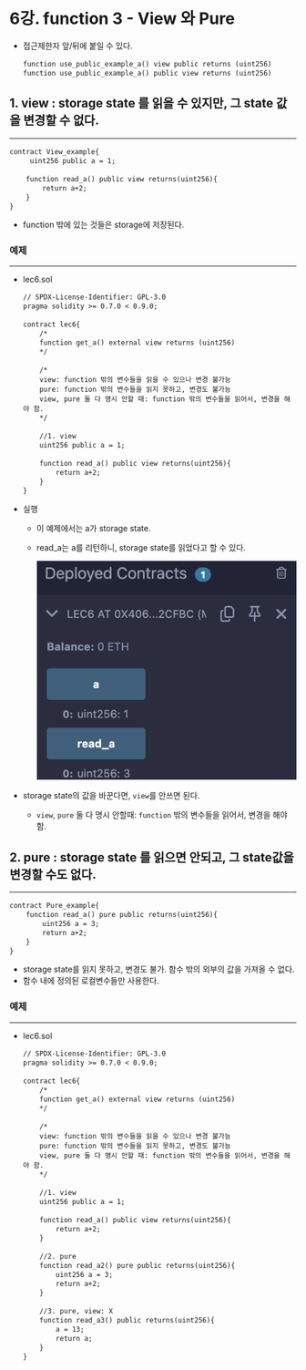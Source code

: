 # 6강. function 3 - View 와 Pure

- 접근제한자 앞/뒤에 붙일 수 있다.
    
    ```solidity
    function use_public_example_a() view public returns (uint256)
    function use_public_example_a() public view returns (uint256)
    ```
    

## 1. view : storage state 를 읽을 수 있지만, 그 state 값을 변경할 수 없다.

---

```solidity
contract View_example{
     uint256 public a = 1;

    function read_a() public view returns(uint256){
        return a+2;
    }
}
```

- function 밖에 있는 것들은 storage에 저장된다.

### 예제

---

- lec6.sol
    
    ```solidity
    // SPDX-License-Identifier: GPL-3.0
    pragma solidity >= 0.7.0 < 0.9.0;
    
    contract lec6{
        /*
        function get_a() external view returns (uint256)
        */
    
        /*
        view: function 밖의 변수들을 읽을 수 있으나 변경 불가능
        pure: function 밖의 변수들을 읽지 못하고, 변경도 불가능
        view, pure 둘 다 명시 안할 때: function 밖의 변수들을 읽어서, 변경을 해야 함.
        */
    
        //1. view
        uint256 public a = 1;
    
        function read_a() public view returns(uint256){
            return a+2;
        }
    }
    ```
    
- 실행
    - 이 예제에서는 a가 storage state.
    - read_a는 a를 리턴하니, storage state를 읽었다고 할 수 있다.
        
        ![image.png](./image/6/image.png)
        

- storage state의 값을 바꾼다면, `view`를 안쓰면 된다.
    - `view`, `pure` 둘 다 명시 안할때: `function` 밖의 변수들을 읽어서, 변경을 해야함.

## 2. pure : storage state 를 읽으면 안되고, 그 state값을 변경할 수도 없다.

---

```solidity
contract Pure_example{   
    function read_a() pure public returns(uint256){
        uint256 a = 3;
        return a+2;
    }
}
```

- storage state를 읽지 못하고, 변경도 불가. 함수 밖의 외부의 값을 가져올 수 없다.
- 함수 내에 정의된 로컬변수들만 사용한다.

### 예제

---

- lec6.sol
    
    ```solidity
    // SPDX-License-Identifier: GPL-3.0
    pragma solidity >= 0.7.0 < 0.9.0;
    
    contract lec6{
        /*
        function get_a() external view returns (uint256)
        */
    
        /*
        view: function 밖의 변수들을 읽을 수 있으나 변경 불가능
        pure: function 밖의 변수들을 읽지 못하고, 변경도 불가능
        view, pure 둘 다 명시 안할 때: function 밖의 변수들을 읽어서, 변경을 해야 함.
        */
    
        //1. view
        uint256 public a = 1;
    
        function read_a() public view returns(uint256){
            return a+2;
        }
    
        //2. pure
        function read_a2() pure public returns(uint256){
            uint256 a = 3;
            return a+2;
        }
    
        //3. pure, view: X
        function read_a3() public returns(uint256){
            a = 13;
            return a;
        }
    }
    ```
